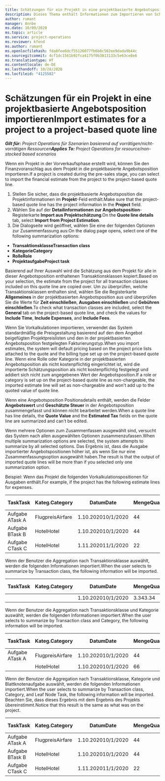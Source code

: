 ```yaml
---
title: Schätzungen für ein Projekt in eine projektbasierte Angebotsposition importieren
description: Dieses Thema enthält Informationen zum Importieren von Schätzungen aus einem Projekt in eine Angebotsposition.
author: rumant
manager: Annbe
ms.date: 10/09/2020
ms.topic: article
ms.service: project-operations
ms.reviewer: kfend
ms.author: rumant
ms.openlocfilehash: fda8fee6dcf55126077fb6b8c502ee9dada9b44c
ms.sourcegitcommit: 4cf1dc1561b92fca4175f0b3813133c5e63ce8e6
ms.translationtype: HT
ms.contentlocale: de-DE
ms.lasthandoff: 10/28/2020
ms.locfileid: "4125582"
---
```

# <a name="import-estimates-for-a-project-to-a-project-based-quote-line"></a><span data-ttu-id="59287-103">Schätzungen für ein Projekt in eine projektbasierte Angebotsposition importieren</span><span class="sxs-lookup"><span data-stu-id="59287-103">Import estimates for a project to a project-based quote line</span></span>

<span data-ttu-id="59287-104">_**Gilt für:** Project Operations für Szenarien basierend auf vorrätigen/nicht-vorrätigen Ressourcen_</span><span class="sxs-lookup"><span data-stu-id="59287-104">_**Applies To:** Project Operations for resource/non-stocked based scenarios_</span></span>


<span data-ttu-id="59287-105">Wenn ein Projekt in der Vorverkaufsphase erstellt wird, können Sie den Finanzvoranschlag aus dem Projekt in die projektbasierte Angebotsposition importieren.</span><span class="sxs-lookup"><span data-stu-id="59287-105">If a project is created during the pre-sales stage, you can select to import the financial estimate from the project to the project-based quote line.</span></span>

1. <span data-ttu-id="59287-106">Stellen Sie sicher, dass die projektbasierte Angebotsposition die Projektinformationen im **Projekt**-Feld enthält.</span><span class="sxs-lookup"><span data-stu-id="59287-106">Make sure that the project-based quote line has the project information in the **Project** field.</span></span>
2. <span data-ttu-id="59287-107">Wählen Sie auf der **Detailinformationen zur Angebotsposition**-Registerkarte **Import aus Projektschätzung**.</span><span class="sxs-lookup"><span data-stu-id="59287-107">On the **Quote line details** tab, select **Import from Project Estimation**.</span></span>
3. <span data-ttu-id="59287-108">Die Dialogseite wird geöffnet, wählen Sie eine der folgenden Optionen zur Zusammenfassung aus:</span><span class="sxs-lookup"><span data-stu-id="59287-108">On the dialog page opens, select one of the following summarization options:</span></span>

  - <span data-ttu-id="59287-109">**Transaktionsklasse**</span><span class="sxs-lookup"><span data-stu-id="59287-109">**Transaction class**</span></span>
  - <span data-ttu-id="59287-110">**Kategorie**</span><span class="sxs-lookup"><span data-stu-id="59287-110">**Category**</span></span>
  - <span data-ttu-id="59287-111">**Rolle**</span><span class="sxs-lookup"><span data-stu-id="59287-111">**Role**</span></span> 
  - <span data-ttu-id="59287-112">**Projektaufgabe**</span><span class="sxs-lookup"><span data-stu-id="59287-112">**Project task**</span></span>

<span data-ttu-id="59287-113">Basierend auf Ihrer Auswahl wird die Schätzung aus dem Projekt für alle in dieser Angebotsposition enthaltenen Transaktionsklassen kopiert.</span><span class="sxs-lookup"><span data-stu-id="59287-113">Based on your selection, the estimate from the project for all transaction classes included on this quote line are copied over.</span></span> <span data-ttu-id="59287-114">Um zu überprüfen, welche Transaktionsklassen enthalten sind, wählen Sie die Registerkarte **Allgemeines** in der projektbasierten Angebotsposition aus und überprüfen Sie die Werte für **Zeit einschließen**, **Ausgaben einschließen** und **Gebühren einschließen**.</span><span class="sxs-lookup"><span data-stu-id="59287-114">To check what transaction classes are included, select the **General** tab on the project-based quote line, and check the values for **Include Time**, **Include Expenses**, and **Include Fees**.</span></span>

<span data-ttu-id="59287-115">Wenn Sie Vorkalkulationen importieren, verwendet das System standardmäßig die Preisgestaltung basierend auf den dem Angebot beigefügten Projektpreislisten und den in der projektbasierten Angebotsposition festgelegten Fakturierungstyp.</span><span class="sxs-lookup"><span data-stu-id="59287-115">When you import estimates, the system will default pricing based on the project price lists attached to the quote and the billing type set up on the project-based quote line.</span></span> <span data-ttu-id="59287-116">Wenn eine Rolle oder Kategorie in der projektbasierten Angebotsposition als nicht kostenpflichtig eingerichtet ist, wird die importierte Schätzungsposition als nicht kostenpflichtig festgelegt und addiert sich nicht zum angegebenen Wert der Angebotsposition.</span><span class="sxs-lookup"><span data-stu-id="59287-116">If a role or category is set up on the project-based quote line as non-chargeable, the imported estimate line will set as non-chargeable and won't add up to the quoted value of quote line.</span></span>

<span data-ttu-id="59287-117">Wenn eine Angebotsposition Positionsdetails enthält, werden die Felder **Angebotswert** und **Geschätzte Steuer** in der Angebotsposition zusammengefasst und können nicht bearbeitet werden.</span><span class="sxs-lookup"><span data-stu-id="59287-117">When a quote line has line details, the **Quote Value** and the **Estimated Tax** fields on the quote line are summarized and can't be edited.</span></span>

<span data-ttu-id="59287-118">Wenn mehrere Optionen zum Zusammenfassen ausgewählt sind, versucht das System nach allen ausgewählten Optionen zusammenzufassen.</span><span class="sxs-lookup"><span data-stu-id="59287-118">When multiple summarization options are selected, the system attempts to summarize by all selected options.</span></span> <span data-ttu-id="59287-119">Das Ergebnis ist, dass die Ausgabe importierter Angebotspositionen höher ist, als wenn Sie nur eine Zusammenfassungsoption ausgewählt haben.</span><span class="sxs-lookup"><span data-stu-id="59287-119">The result is that the output of imported quote lines will be more than if you selected only one summarization option.</span></span>

<span data-ttu-id="59287-120">Beispiel: Wenn das Projekt die folgenden Vorkalkulationspositionen für Ausgaben enthält.</span><span class="sxs-lookup"><span data-stu-id="59287-120">For example, if the project has the following estimate lines for expenses.</span></span>

| <span data-ttu-id="59287-121">Task</span><span class="sxs-lookup"><span data-stu-id="59287-121">Task</span></span> | <span data-ttu-id="59287-122">Kateg.</span><span class="sxs-lookup"><span data-stu-id="59287-122">Category</span></span> | <span data-ttu-id="59287-123">Datum</span><span class="sxs-lookup"><span data-stu-id="59287-123">Date</span></span> | <span data-ttu-id="59287-124">Menge</span><span class="sxs-lookup"><span data-stu-id="59287-124">Quantity</span></span> | <span data-ttu-id="59287-125">Einheitenpreis</span><span class="sxs-lookup"><span data-stu-id="59287-125">Unit price</span></span> | <span data-ttu-id="59287-126">Betrag</span><span class="sxs-lookup"><span data-stu-id="59287-126">Amount</span></span> |
| --- | --- | --- | --- | --- | --- |
| <span data-ttu-id="59287-127">Aufgabe A</span><span class="sxs-lookup"><span data-stu-id="59287-127">Task A</span></span> | <span data-ttu-id="59287-128">Flugpreis</span><span class="sxs-lookup"><span data-stu-id="59287-128">Airfare</span></span> | <span data-ttu-id="59287-129">1.10.2020</span><span class="sxs-lookup"><span data-stu-id="59287-129">10/1/2020</span></span> | <span data-ttu-id="59287-130">4</span><span class="sxs-lookup"><span data-stu-id="59287-130">4</span></span> | <span data-ttu-id="59287-131">400</span><span class="sxs-lookup"><span data-stu-id="59287-131">400</span></span> | <span data-ttu-id="59287-132">1600</span><span class="sxs-lookup"><span data-stu-id="59287-132">1600</span></span> |
| <span data-ttu-id="59287-133">Aufgabe B</span><span class="sxs-lookup"><span data-stu-id="59287-133">Task B</span></span> | <span data-ttu-id="59287-134">Hotel</span><span class="sxs-lookup"><span data-stu-id="59287-134">Hotel</span></span> | <span data-ttu-id="59287-135">1.10.2020</span><span class="sxs-lookup"><span data-stu-id="59287-135">10/1/2020</span></span> | <span data-ttu-id="59287-136">4</span><span class="sxs-lookup"><span data-stu-id="59287-136">4</span></span> | <span data-ttu-id="59287-137">200</span><span class="sxs-lookup"><span data-stu-id="59287-137">200</span></span> | <span data-ttu-id="59287-138">800</span><span class="sxs-lookup"><span data-stu-id="59287-138">800</span></span> |
| <span data-ttu-id="59287-139">Aufgabe C</span><span class="sxs-lookup"><span data-stu-id="59287-139">Task C</span></span> | <span data-ttu-id="59287-140">Hotel</span><span class="sxs-lookup"><span data-stu-id="59287-140">Hotel</span></span> | <span data-ttu-id="59287-141">1.11.2020</span><span class="sxs-lookup"><span data-stu-id="59287-141">11/1/2020</span></span> | <span data-ttu-id="59287-142">2</span><span class="sxs-lookup"><span data-stu-id="59287-142">2</span></span> | <span data-ttu-id="59287-143">200</span><span class="sxs-lookup"><span data-stu-id="59287-143">200</span></span> | <span data-ttu-id="59287-144">400</span><span class="sxs-lookup"><span data-stu-id="59287-144">400</span></span> |

<span data-ttu-id="59287-145">Wenn der Benutzer die Aggregation nach Transaktionsklasse auswählt, werden die folgenden Informationen importiert.</span><span class="sxs-lookup"><span data-stu-id="59287-145">When the user selects to summarize by Transaction class, the following information will be imported.</span></span>

| <span data-ttu-id="59287-146">Task</span><span class="sxs-lookup"><span data-stu-id="59287-146">Task</span></span> | <span data-ttu-id="59287-147">Kateg.</span><span class="sxs-lookup"><span data-stu-id="59287-147">Category</span></span> | <span data-ttu-id="59287-148">Datum</span><span class="sxs-lookup"><span data-stu-id="59287-148">Date</span></span> | <span data-ttu-id="59287-149">Menge</span><span class="sxs-lookup"><span data-stu-id="59287-149">Quantity</span></span> | <span data-ttu-id="59287-150">Einheitenpreis</span><span class="sxs-lookup"><span data-stu-id="59287-150">Unit price</span></span> | <span data-ttu-id="59287-151">Betrag</span><span class="sxs-lookup"><span data-stu-id="59287-151">Amount</span></span> |
| --- | --- | --- | --- | --- | --- |
| | | <span data-ttu-id="59287-152">1.10.2020</span><span class="sxs-lookup"><span data-stu-id="59287-152">10/1/2020</span></span> | <span data-ttu-id="59287-153">3.34</span><span class="sxs-lookup"><span data-stu-id="59287-153">3.34</span></span> | <span data-ttu-id="59287-154">840</span><span class="sxs-lookup"><span data-stu-id="59287-154">840</span></span> | <span data-ttu-id="59287-155">2800</span><span class="sxs-lookup"><span data-stu-id="59287-155">2800</span></span> |

<span data-ttu-id="59287-156">Wenn der Benutzer die Aggregation nach Transaktionsklasse und Kategorie auswählt, werden die folgenden Informationen importiert.</span><span class="sxs-lookup"><span data-stu-id="59287-156">When the user selects to summarize by Transaction class and Category, the following information will be imported.</span></span>

| <span data-ttu-id="59287-157">Task</span><span class="sxs-lookup"><span data-stu-id="59287-157">Task</span></span> | <span data-ttu-id="59287-158">Kateg.</span><span class="sxs-lookup"><span data-stu-id="59287-158">Category</span></span> | <span data-ttu-id="59287-159">Datum</span><span class="sxs-lookup"><span data-stu-id="59287-159">Date</span></span> | <span data-ttu-id="59287-160">Menge</span><span class="sxs-lookup"><span data-stu-id="59287-160">Quantity</span></span> | <span data-ttu-id="59287-161">Einheitenpreis</span><span class="sxs-lookup"><span data-stu-id="59287-161">Unit price</span></span> | <span data-ttu-id="59287-162">Betrag</span><span class="sxs-lookup"><span data-stu-id="59287-162">Amount</span></span> |
| --- | --- | --- | --- | --- | --- |
| <span data-ttu-id="59287-163">Aufgabe A</span><span class="sxs-lookup"><span data-stu-id="59287-163">Task A</span></span> | <span data-ttu-id="59287-164">Flugpreis</span><span class="sxs-lookup"><span data-stu-id="59287-164">Airfare</span></span> | <span data-ttu-id="59287-165">1.10.2020</span><span class="sxs-lookup"><span data-stu-id="59287-165">10/1/2020</span></span> | <span data-ttu-id="59287-166">4</span><span class="sxs-lookup"><span data-stu-id="59287-166">4</span></span> | <span data-ttu-id="59287-167">400</span><span class="sxs-lookup"><span data-stu-id="59287-167">400</span></span> | <span data-ttu-id="59287-168">1600</span><span class="sxs-lookup"><span data-stu-id="59287-168">1600</span></span> |
| | <span data-ttu-id="59287-169">Hotel</span><span class="sxs-lookup"><span data-stu-id="59287-169">Hotel</span></span> | <span data-ttu-id="59287-170">1.10.2020</span><span class="sxs-lookup"><span data-stu-id="59287-170">10/1/2020</span></span> | <span data-ttu-id="59287-171">6</span><span class="sxs-lookup"><span data-stu-id="59287-171">6</span></span> | <span data-ttu-id="59287-172">200</span><span class="sxs-lookup"><span data-stu-id="59287-172">200</span></span> | <span data-ttu-id="59287-173">1200</span><span class="sxs-lookup"><span data-stu-id="59287-173">1200</span></span> |

<span data-ttu-id="59287-174">Wenn der Benutzer die Aggregation nach Transaktionsklasse, Kategorie und Blattknotenaufgabe auswählt, werden die folgenden Informationen importiert.</span><span class="sxs-lookup"><span data-stu-id="59287-174">When the user selects to summarize by Transaction class, Category, and Leaf Node Task, the following information will be imported.</span></span> <span data-ttu-id="59287-175">Beachten Sie, dass dieses Ergebnis mit dem Ergebnis des Projekts übereinstimmt.</span><span class="sxs-lookup"><span data-stu-id="59287-175">Notice that this result is the same as what was on the project.</span></span>

| <span data-ttu-id="59287-176">Task</span><span class="sxs-lookup"><span data-stu-id="59287-176">Task</span></span> | <span data-ttu-id="59287-177">Kateg.</span><span class="sxs-lookup"><span data-stu-id="59287-177">Category</span></span> | <span data-ttu-id="59287-178">Datum</span><span class="sxs-lookup"><span data-stu-id="59287-178">Date</span></span> | <span data-ttu-id="59287-179">Menge</span><span class="sxs-lookup"><span data-stu-id="59287-179">Quantity</span></span> | <span data-ttu-id="59287-180">Einheitenpreis</span><span class="sxs-lookup"><span data-stu-id="59287-180">Unit price</span></span> | <span data-ttu-id="59287-181">Betrag</span><span class="sxs-lookup"><span data-stu-id="59287-181">Amount</span></span> |
| --- | --- | --- | --- | --- | --- |
| <span data-ttu-id="59287-182">Aufgabe A</span><span class="sxs-lookup"><span data-stu-id="59287-182">Task A</span></span> | <span data-ttu-id="59287-183">Flugpreis</span><span class="sxs-lookup"><span data-stu-id="59287-183">Airfare</span></span> | <span data-ttu-id="59287-184">1.10.2020</span><span class="sxs-lookup"><span data-stu-id="59287-184">10/1/2020</span></span> | <span data-ttu-id="59287-185">4</span><span class="sxs-lookup"><span data-stu-id="59287-185">4</span></span> | <span data-ttu-id="59287-186">400</span><span class="sxs-lookup"><span data-stu-id="59287-186">400</span></span> | <span data-ttu-id="59287-187">1600</span><span class="sxs-lookup"><span data-stu-id="59287-187">1600</span></span> |
| <span data-ttu-id="59287-188">Aufgabe B</span><span class="sxs-lookup"><span data-stu-id="59287-188">Task B</span></span> | <span data-ttu-id="59287-189">Hotel</span><span class="sxs-lookup"><span data-stu-id="59287-189">Hotel</span></span> | <span data-ttu-id="59287-190">1.10.2020</span><span class="sxs-lookup"><span data-stu-id="59287-190">10/1/2020</span></span> | <span data-ttu-id="59287-191">4</span><span class="sxs-lookup"><span data-stu-id="59287-191">4</span></span> | <span data-ttu-id="59287-192">200</span><span class="sxs-lookup"><span data-stu-id="59287-192">200</span></span> | <span data-ttu-id="59287-193">800</span><span class="sxs-lookup"><span data-stu-id="59287-193">800</span></span> |
| <span data-ttu-id="59287-194">Aufgabe C</span><span class="sxs-lookup"><span data-stu-id="59287-194">Task C</span></span> | <span data-ttu-id="59287-195">Hotel</span><span class="sxs-lookup"><span data-stu-id="59287-195">Hotel</span></span> | <span data-ttu-id="59287-196">1.11.2020</span><span class="sxs-lookup"><span data-stu-id="59287-196">11/1/2020</span></span> | <span data-ttu-id="59287-197">2</span><span class="sxs-lookup"><span data-stu-id="59287-197">2</span></span> | <span data-ttu-id="59287-198">200</span><span class="sxs-lookup"><span data-stu-id="59287-198">200</span></span> | <span data-ttu-id="59287-199">400</span><span class="sxs-lookup"><span data-stu-id="59287-199">400</span></span> |
